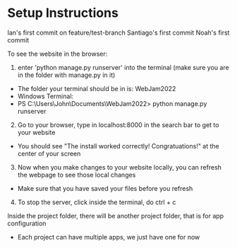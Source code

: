 # Setup Instructions
Ian's first commit on feature/test-branch
Santiago's first commit
Noah's first commit

To see the website in the browser:
 1. enter 'python manage.py runserver' into the terminal (make sure you are in the folder with manage.py in it)
   - The folder your terminal should be in is: WebJam2022
   - Windows Terminal:
   - PS C:\Users\John\Documents\WebJam2022> python manage.py runserver
 2. Go to your browser, type in localhost:8000 in the search bar to get to your website
   - You should see "The install worked correctly! Congratuations!" at the center of your screen
 3. Now when you make changes to your website locally, you can refresh the webpage to see those local changes
   - Make sure that you have saved your files before you refresh
 4. To stop the server, click inside the terminal, do ctrl + c 

Inside the project folder, there will be another project folder, that is for app configuration 
  - Each project can have multiple apps, we just have one for now 